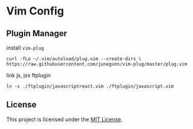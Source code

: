# Vim Config

## Plugin Manager

install `vim-plug`

```
curl -fLo ~/.vim/autoload/plug.vim --create-dirs \
https://raw.githubusercontent.com/junegunn/vim-plug/master/plug.vim
```

link js, jsx ftplugin

```
ln -s ./ftplugin/javascriptreact.vim ./ftplugin/javascript.vim
```

## License

This project is licensed under the [MIT License](LICENSE.md).
